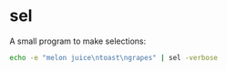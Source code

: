 
# sel

A small program to make selections:

```bash
echo -e "melon juice\ntoast\ngrapes" | sel -verbose
```
